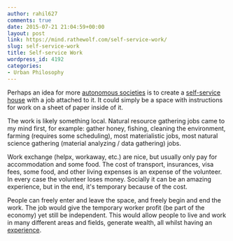 ```yaml
---
author: rahil627
comments: true
date: 2015-07-21 21:04:59+00:00
layout: post
link: https://mind.rathewolf.com/self-service-work/
slug: self-service-work
title: Self-service Work
wordpress_id: 4192
categories:
- Urban Philosophy
---
```


Perhaps an idea for more [autonomous societies](https://mind.rathewolf.com/autonomy-of-taiwan) is to create a [self-service house](https://mind.rathewolf.com/self-service-housing) with a job attached to it. It could simply be a space with instructions for work on a sheet of paper inside of it.

The work is likely something local. Natural resource gathering jobs came to my mind first, for example: gather honey, fishing, cleaning the environment, farming (requires some scheduling), most materialistic jobs, most natural science gathering (material analyzing / data gathering) jobs.

Work exchange (helpx, workaway, etc.) are nice, but usually only pay for accommodation and some food. The cost of transport, insurances, visa fees, some food, and other living expenses is an expense of the volunteer. In every case the volunteer loses money. Socially it can be an amazing experience, but in the end, it's temporary because of the cost.

People can freely enter and leave the space, and freely begin and end the work. The job would give the temporary worker profit (be part of the economy) yet still be independent. This would allow people to live and work in many different areas and fields, generate wealth, all whilst having an [experience](https://www.marxists.org/reference/subject/philosophy/works/us/an-experience.htm).
